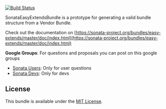 [![Build Status](https://travis-ci.org/sonata-project/SonataEasyExtendsBundle.svg)](https://travis-ci.org/sonata-project/SonataEasyExtendsBundle)

SonataEasyExtendsBundle is a prototype for generating a valid bundle structure from a Vendor Bundle.

Check out the documentation on [https://sonata-project.org/bundles/easy-extends/master/doc/index.html](https://sonata-project.org/bundles/easy-extends/master/doc/index.html)

**Google Groups**: For questions and proposals you can post on this google groups

* [Sonata Users](https://groups.google.com/group/sonata-users): Only for user questions
* [Sonata Devs](https://groups.google.com/group/sonata-devs): Only for devs

License
-------

This bundle is available under the [MIT License](Resources/meta/LICENSE).
